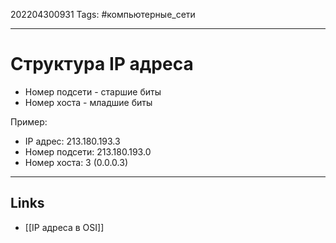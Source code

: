 202204300931
Tags: #компьютерные_сети

---

# Структура IP адреса
- Номер подсети - старшие биты
- Номер хоста - младшие биты

Пример:
- IP адрес: 213.180.193.3
- Номер подсети: 213.180.193.0
- Номер хоста: 3 (0.0.0.3)

---
## Links
- [[IP адреса в OSI]]